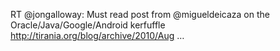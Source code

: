 <!--
id: 947046177
link: http://kevinisom.info/post/947046177/rt-jongalloway-must-read-post-from
slug: rt-jongalloway-must-read-post-from
date: Sat Aug 14 2010 00:15:06 GMT+1200 (NZST)
raw: {"blog_name":"kevinisom","id":947046177,"post_url":"http://kevinisom.info/post/947046177/rt-jongalloway-must-read-post-from","slug":"rt-jongalloway-must-read-post-from","type":"text","date":"2010-08-13 12:15:06 GMT","timestamp":1281701706,"state":"published","format":"html","reblog_key":"46FJeRZj","tags":[],"short_url":"http://tmblr.co/Zw68YyuSiSX","highlighted":[],"feed_item":"http://twitter.com/kev_nz/statuses/21050160709","from_feed_id":"650289","note_count":0,"title":null,"body":"<p>RT @jongalloway: Must read post from @migueldeicaza on the Oracle/Java/Google/Android kerfuffle <a href=\"http://tirania.org/blog/archive/2010/Aug\" target=\"_blank\">http://tirania.org/blog/archive/2010/Aug</a> &#8230;</p>"}
publish: 2010-08-014
tags: 
title: null
-->


RT @jongalloway: Must read post from @migueldeicaza on the
Oracle/Java/Google/Android kerfuffle
<http://tirania.org/blog/archive/2010/Aug> …


